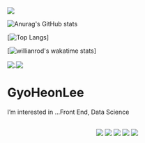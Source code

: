 <img src="https://capsule-render.vercel.app/api?type=rect&color=6699FF&height=300&section=header&text=Developer%20Lee&fontSize=90" />

![Anurag's GitHub stats](https://github-readme-stats.vercel.app/api?username=GyoHeonLee&show_icons=true&theme=react)

[![Top Langs](https://github-readme-stats.vercel.app/api/top-langs/?username=GyoHeonLee&layout=compact)]

[![willianrod's wakatime stats](https://github-readme-stats.vercel.app/api/wakatime?username=GyoHeonLee)]

<a href="https://github.com/anuraghazra/github-readme-stats">
  <img align="center" src="https://github-readme-stats.vercel.app/api/top-langs/?username=GyoHeonLee&layout=compact" />
</a>
<a href="https://github.com/anuraghazra/convoychat">
  <img align="center" src="https://github-readme-stats.vercel.app/api/wakatime?username=GyoHeonLee" />
</a>

<h1>GyoHeonLee</h1>
I’m interested in ...Front End, Data Science<br><br>

<p align="center">
  <img src="https://img.shields.io/badge/Python-3766AB?style=flat-square&logo=Python&logoColor=white"/>
  <img src="https://img.shields.io/badge/HTML-E34F26?style=flat-square&logo=HTML5&logoColor=white"/>
  <img src="https://img.shields.io/badge/Jupyter-F37626?style=flat-square&logo=Jupyter&logoColor=white"/>
  <img src="https://img.shields.io/badge/CSS-1572B6?style=flat-square&logo=CSS3&logoColor=white"/>
  <img src="https://img.shields.io/badge/Javascript-F7DF1E?style=flat-square&logo=JavaScript&logoColor=white"/>
</p>
